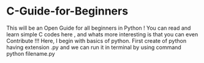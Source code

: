 # C-Guide-for-Beginners
 This will be an Open Guide for all beginners in Python ! You can read and learn simple C codes here , and whats more interesting is that you can even Contribute !!! 
Here, I begin with basics of python. First create of python having extension .py and we can run it in terminal by using command python filename.py
